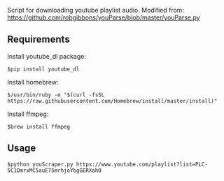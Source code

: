 Script for downloading youtube playlist audio.
Modified from: https://github.com/robgibbons/youParse/blob/master/youParse.py

## Requirements
Install youtube_dl package:
```
$pip install youtube_dl
```
Install homebrew:
```
$/usr/bin/ruby -e "$(curl -fsSL https://raw.githubusercontent.com/Homebrew/install/master/install)" 
```
Install ffmpeg:
```
$brew install ffmpeg
```

## Usage
```
$python youScraper.py https://www.youtube.com/playlist?list=PLC-5C1DmrxMC5auE75mrhjoYbgGERXahO
```
